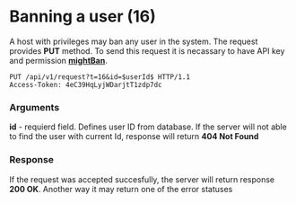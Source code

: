 # Banning a user (16)

A host with privileges may ban any user in the system. The request provides **PUT** method. To send this request it is necassary to have API key and permission **[mightBan](/__user_permissions?id=mightBan)**.

````
PUT /api/v1/request?t=16&id=$userId$ HTTP/1.1
Access-Token: 4eC39HqLyjWDarjtT1zdp7dc
````
### Arguments

**id** - requierd field. Defines user ID from database. If the server will not able to find the user with current Id, response will return **404 Not Found** 

### Response

If the request was accepted succesfully, the server will return response **200 OK**. Another way it may return one of the error statuses